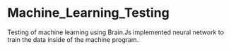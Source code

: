 # Machine_Learning_Testing
Testing of machine learning using Brain.Js implemented neural network to train the data inside of the machine program.
